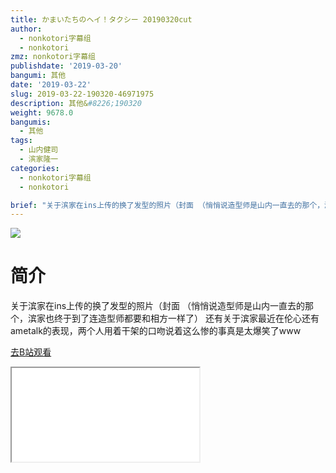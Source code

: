 ```yaml
---
title: かまいたちのヘイ！タクシー 20190320cut
author:
  - nonkotori字幕组
  - nonkotori
zmz: nonkotori字幕组
publishdate: '2019-03-20'
bangumi: 其他
date: '2019-03-22'
slug: 2019-03-22-190320-46971975
description: 其他&#8226;190320
weight: 9678.0
bangumis:
  - 其他
tags:
  - 山内健司
  - 滨家隆一
categories:
  - nonkotori字幕组
  - nonkotori

brief: "关于滨家在ins上传的换了发型的照片（封面 （悄悄说造型师是山内一直去的那个，滨家也终于到了连造型师都要和相方一样了） 还有关于滨家最近在伦心还有ametalk的表现，两个人用着干架的口吻说着这么惨的事真是太爆笑了www"
---
```

![](https://i.imgur.com/PT6Y1sm.jpg)
# 简介  
关于滨家在ins上传的换了发型的照片（封面
（悄悄说造型师是山内一直去的那个，滨家也终于到了连造型师都要和相方一样了）
还有关于滨家最近在伦心还有ametalk的表现，两个人用着干架的口吻说着这么惨的事真是太爆笑了www  

[去B站观看](https://www.bilibili.com/video/av46971975/)
<div class ="resp-container"><iframe class="testiframe" src="//player.bilibili.com/player.html?aid=46971975"", scrolling="no", allowfullscreen="true" > </iframe></div> 
